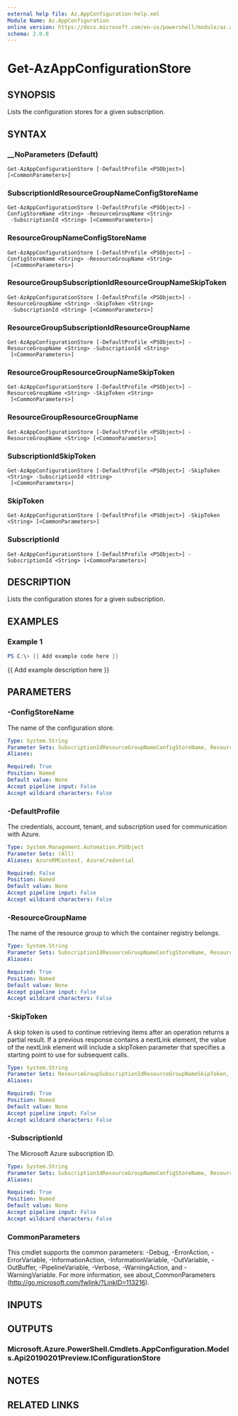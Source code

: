 ```yaml
---
external help file: Az.AppConfiguration-help.xml
Module Name: Az.AppConfiguration
online version: https://docs.microsoft.com/en-us/powershell/module/az.appconfiguration/get-azappconfigurationstore
schema: 2.0.0
---
```


# Get-AzAppConfigurationStore

## SYNOPSIS
Lists the configuration stores for a given subscription.

## SYNTAX

### __NoParameters (Default)
```
Get-AzAppConfigurationStore [-DefaultProfile <PSObject>] [<CommonParameters>]
```

### SubscriptionIdResourceGroupNameConfigStoreName
```
Get-AzAppConfigurationStore [-DefaultProfile <PSObject>] -ConfigStoreName <String> -ResourceGroupName <String>
 -SubscriptionId <String> [<CommonParameters>]
```

### ResourceGroupNameConfigStoreName
```
Get-AzAppConfigurationStore [-DefaultProfile <PSObject>] -ConfigStoreName <String> -ResourceGroupName <String>
 [<CommonParameters>]
```

### ResourceGroupSubscriptionIdResourceGroupNameSkipToken
```
Get-AzAppConfigurationStore [-DefaultProfile <PSObject>] -ResourceGroupName <String> -SkipToken <String>
 -SubscriptionId <String> [<CommonParameters>]
```

### ResourceGroupSubscriptionIdResourceGroupName
```
Get-AzAppConfigurationStore [-DefaultProfile <PSObject>] -ResourceGroupName <String> -SubscriptionId <String>
 [<CommonParameters>]
```

### ResourceGroupResourceGroupNameSkipToken
```
Get-AzAppConfigurationStore [-DefaultProfile <PSObject>] -ResourceGroupName <String> -SkipToken <String>
 [<CommonParameters>]
```

### ResourceGroupResourceGroupName
```
Get-AzAppConfigurationStore [-DefaultProfile <PSObject>] -ResourceGroupName <String> [<CommonParameters>]
```

### SubscriptionIdSkipToken
```
Get-AzAppConfigurationStore [-DefaultProfile <PSObject>] -SkipToken <String> -SubscriptionId <String>
 [<CommonParameters>]
```

### SkipToken
```
Get-AzAppConfigurationStore [-DefaultProfile <PSObject>] -SkipToken <String> [<CommonParameters>]
```

### SubscriptionId
```
Get-AzAppConfigurationStore [-DefaultProfile <PSObject>] -SubscriptionId <String> [<CommonParameters>]
```

## DESCRIPTION
Lists the configuration stores for a given subscription.

## EXAMPLES

### Example 1
```powershell
PS C:\> {{ Add example code here }}
```

{{ Add example description here }}

## PARAMETERS

### -ConfigStoreName
The name of the configuration store.

```yaml
Type: System.String
Parameter Sets: SubscriptionIdResourceGroupNameConfigStoreName, ResourceGroupNameConfigStoreName
Aliases:

Required: True
Position: Named
Default value: None
Accept pipeline input: False
Accept wildcard characters: False
```

### -DefaultProfile
The credentials, account, tenant, and subscription used for communication with Azure.

```yaml
Type: System.Management.Automation.PSObject
Parameter Sets: (All)
Aliases: AzureRMContext, AzureCredential

Required: False
Position: Named
Default value: None
Accept pipeline input: False
Accept wildcard characters: False
```

### -ResourceGroupName
The name of the resource group to which the container registry belongs.

```yaml
Type: System.String
Parameter Sets: SubscriptionIdResourceGroupNameConfigStoreName, ResourceGroupNameConfigStoreName, ResourceGroupSubscriptionIdResourceGroupNameSkipToken, ResourceGroupSubscriptionIdResourceGroupName, ResourceGroupResourceGroupNameSkipToken, ResourceGroupResourceGroupName
Aliases:

Required: True
Position: Named
Default value: None
Accept pipeline input: False
Accept wildcard characters: False
```

### -SkipToken
A skip token is used to continue retrieving items after an operation returns a partial result.
If a previous response contains a nextLink element, the value of the nextLink element will include a skipToken parameter that specifies a starting point to use for subsequent calls.

```yaml
Type: System.String
Parameter Sets: ResourceGroupSubscriptionIdResourceGroupNameSkipToken, ResourceGroupResourceGroupNameSkipToken, SubscriptionIdSkipToken, SkipToken
Aliases:

Required: True
Position: Named
Default value: None
Accept pipeline input: False
Accept wildcard characters: False
```

### -SubscriptionId
The Microsoft Azure subscription ID.

```yaml
Type: System.String
Parameter Sets: SubscriptionIdResourceGroupNameConfigStoreName, ResourceGroupSubscriptionIdResourceGroupNameSkipToken, ResourceGroupSubscriptionIdResourceGroupName, SubscriptionIdSkipToken, SubscriptionId
Aliases:

Required: True
Position: Named
Default value: None
Accept pipeline input: False
Accept wildcard characters: False
```

### CommonParameters
This cmdlet supports the common parameters: -Debug, -ErrorAction, -ErrorVariable, -InformationAction, -InformationVariable, -OutVariable, -OutBuffer, -PipelineVariable, -Verbose, -WarningAction, and -WarningVariable. For more information, see about_CommonParameters (http://go.microsoft.com/fwlink/?LinkID=113216).

## INPUTS

## OUTPUTS

### Microsoft.Azure.PowerShell.Cmdlets.AppConfiguration.Models.Api20190201Preview.IConfigurationStore
## NOTES

## RELATED LINKS
